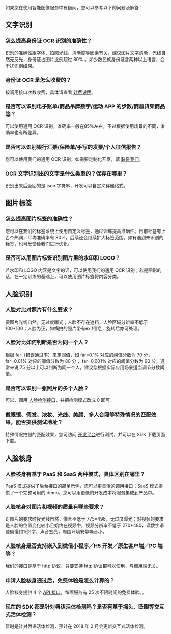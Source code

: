如果您在使用智能图像服务中有疑问，您可以参考以下的问题及解答：

## 文字识别

### 怎么提高身份证 OCR 识别的准确性？
识别的准确性跟字体、拍照光线、清晰度等因素有关，建议图片文字清晰，光线自然无反光，身份证占图片比例超过 80% 。如少数民族身份证含两种以上语言，会干扰识别结果。

### 身份证 OCR 是怎么收费的？
按调用接口次数收费，具体请查看 [计费说明](https://cloud.tencent.com/document/product/641/12424)。

### 是否可以识别电子账单/商品吊牌数字/运动 APP 的步数/商超货架商品等？
可以使用通用 OCR 识别，准确率一般在85%左右，不过根据使用场景的不同，准确率也有所差异。

### 是否可以识别银行汇票/保险单/手写的发票/个人征信报告？
您可以使用我们的通用 OCR 识别，如需要定制化开发，请 [联系我们](https://console.cloud.tencent.com/workorder/category/create?level1_id=83&level2_id=86&level1_name=%E5%AD%98%E5%82%A8%E4%B8%8ECDN&level2_name=%E4%B8%87%E8%B1%A1%E4%BC%98%E5%9B%BE%20CI)。

### OCR 文字识别出的文字是什么类型的？保存在哪里？

识别出来后返回的是 json 字符串，开发可以自定义存储格式。

## 图片标签

### 怎么提高图片标签的准确性？
您可以在我们的标签系统上使用自定义标签，通过训练提高准确性。目前标签有上百个热词，平均准确率有 80%，后续还会继续扩大标签范围。如有遇到未识别的标签，也可反馈给我们进行优化。

### 是否可以用图片标签识别图片里的水印和 LOGO？
若水印和 LOGO 内容是文字的话，可以使用我们的通用 OCR 识别；若是图形的话，在一定训练的基础上，可以使用图片标签将内容分类。

## 人脸识别

### 人脸对比对照片有什么要求？
要图片光线自然，无过度曝光；人脸不存在遮挡，人脸区域分辨率不低于 100*100；人脸为正，如横拍的照片带有exif信息，旋转后亦可处理。

### 人脸对比如何判断是否为同一个人？
根据 far（错误通过率）来定阈值，如 far=0.1% 对应的阈值分数为 70 分，far=0.01% 对应的阈值分数为 80 分； far=0.001% 对应的阈值分数为 90 分。通常来说 75 分以上可以判断为同一个人，建议您根据实际应用场景适当调节分数阈值。

### 是否可以识别一张照片的多个人脸？
可以，调用 [人脸检测接口](https://cloud.tencent.com/document/product/641/12415)，并把检测模式改成 0 即可。

### 戴眼镜、假发、浓妆、光线、美颜、多人合照等特殊情况的匹配效果，能否提供测试地址？
特殊情况拍摄的匹配效果，您可访问 [开发平台](https://cloud.tencent.com/act/event/ci_demo.html)进行测试，并可以在 SDK 下载页面下载。

## 人脸核身

### 人脸核身有基于 PaaS 和 SaaS 两种模式，具体区别在哪里？ 
PaaS 模式提供了后台接口的简单示例，您可以更灵活的调用接口；SaaS 模式提供了一个完整可用的 demo，您可以用更低的开发成本将服务集成到产品中。

### 人脸核身对图片和视频的质量有哪些要求？
对图片的要求时候光线自然，像素不低于 775\*498，无过度曝光；对视频的要求是人脸的位置变化较小且始终在视频中，视频分辨率不低于 270*480，读数字语速偏慢约1秒1字，声音宏亮，周围环境安静噪音小。

### 人脸核身是否支持嵌入到微信小程序／H5 开发／原生客户端／PC 端等？
我们的接口是基于 http 协议，只要支持 http 协议都可以使用，与调用端无关。

### 申请人脸核身通过后，免费体验是怎么计算的？
人脸核身提供 4 个 [API 接口](https://cloud.tencent.com/document/product/641/12407)，每项服务有 25 次不限时间的免费体验。。

### 现在的 SDK 都是针对唇语活体检测吗？是否有基于摇头、眨眼等交互式活体检测？
暂时是针对唇语活体检测，预计在 2018 年 2 月会更新交互式活体检测。





